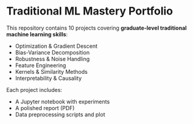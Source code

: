 
# Traditional ML Mastery Portfolio

This repository contains 10 projects covering **graduate-level traditional machine learning skills**:
- Optimization & Gradient Descent
- Bias-Variance Decomposition
- Robustness & Noise Handling
- Feature Engineering
- Kernels & Similarity Methods
- Interpretability & Causality

Each project includes:
- A Jupyter notebook with experiments
- A polished report (PDF)
- Data preprocessing scripts and plot
